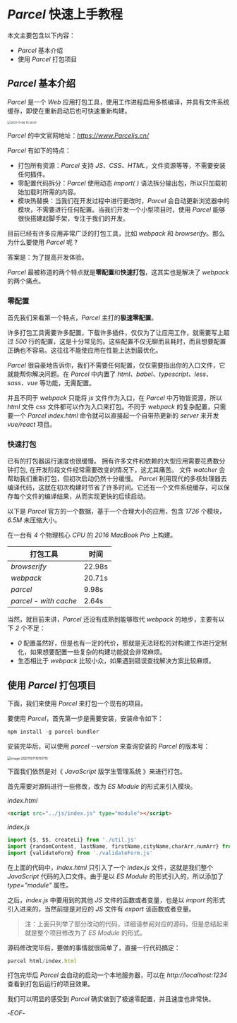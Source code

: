 # *Parcel* 快速上手教程



本文主要包含以下内容：



- *Parcel* 基本介绍
- 使用 *Parcel* 打包项目



## *Parcel* 基本介绍



*Parcel* 是一个 *Web* 应用打包工具，使用工作进程启用多核编译，并具有文件系统缓存，即使在重新启动后也可快速重新构建。

<img src="https://xiejie-typora.oss-cn-chengdu.aliyuncs.com/2021-11-06-072618.gif" alt="2021-11-06 15.26.01" style="zoom:45%;" />

*Parcel* 的中文官网地址：*https://www.Parceljs.cn/*



*Parcel* 有如下的特点：

- 打包所有资源：*Parcel* 支持 *JS、CSS、HTML*，文件资源等等，不需要安装任何插件。
- 零配置代码拆分：*Parcel* 使用动态  *import( )* 语法拆分输出包，所以只加载初始加载时所需的内容。
- 模块热替换：当我们在开发过程中进行更改时，*Parcel* 会自动更新浏览器中的模块，不需要进行任何配置。当我们开发一个小型项目时，使用 *Parcel* 能够很快搭建起脚手架，专注于我们的开发。



目前已经有许多应用非常广泛的打包工具，比如 *webpack* 和 *browserify*。那么为什么要使用 *Parcel* 呢 ?

答案是：为了提高开发体验。

*Parcel* 最被称道的两个特点就是**零配置**和**快速打包**，这其实也是解决了 *webpack* 的两个痛点。



### 零配置

首先我们来看第一个特点，*Parcel* 主打的**极速零配置**。

许多打包工具需要许多配置，下载许多插件，仅仅为了让应用工作，就需要写上超过 *500* 行的配置，这是十分常见的。这些配置不仅无聊而且耗时，而且想要配置正确也不容易。这往往不能使应用在性能上达到最优化。

*Parcel* 很自豪地告诉你，我们不需要任何配置，仅仅需要指出你的入口文件，它就能帮你解决问题。在 *Parcel* 中内置了 *html、babel、typescript、less、sass、vue* 等功能，无需配置。

并且不同于 *webpack* 只能将 *js* 文件作为入口，在 *Parcel* 中万物皆资源，所以 *html* 文件 *css* 文件都可以作为入口来打包。不同于 *webpack* 的复杂配置，只需要一个 *Parcel index.html* 命令就可以直接起一个自带热更新的 *server* 来开发 *vue/react* 项目。



### 快速打包

已有的打包器运行速度也很缓慢。 拥有许多文件和依赖的大型应用需要花费数分钟打包, 在开发阶段文件经常需要改变的情况下，这尤其痛苦。 文件 *watcher* 会帮助我们重新打包，但初次启动仍然十分缓慢。 *Parcel* 利用现代的多核处理器去编译代码，这就在初次构建时节省了许多时间。它还有一个文件系统缓存，可以保存每个文件的编译结果，从而实现更快的后续启动。

以下是 *Parcel* 官方的一个数据，基于一个合理大小的应用，包含 *1726* 个模块，*6.5M* 未压缩大小。

在一台有 *4* 个物理核心 *CPU* 的 *2016 MacBook Pro* 上构建。

| 打包工具              | 时间   |
| --------------------- | ------ |
| *browserify*          | 22.98s |
| *webpack*             | 20.71s |
| *parcel*              | 9.98s  |
| *parcel - with cache* | 2.64s  |



当然，就目前来讲，*Parcel* 还没有成熟到能够取代 *webpack* 的地步，主要有以下 *2* 个不足：

- *0* 配置虽然好，但是也有一定的代价，那就是无法轻松的对构建工作进行定制化，如果想要配置一些复杂的构建功能就会非常麻烦。
- 生态相比于 *webpack* 比较小众，如果遇到错误查找解决方案比较麻烦。



## 使用 *Parcel* 打包项目



下面，我们来使用 *Parcel* 来打包一个现有的项目。



要使用 *Parcel*，首先第一步是需要安装，安装命令如下：

```js
npm install -g parcel-bundler
```

安装完毕后，可以使用 *parcel --version* 来查询安装的 *Parcel* 的版本号：

<img src="https://xiejie-typora.oss-cn-chengdu.aliyuncs.com/2021-11-07-030152.png" alt="image-20211107110151715" style="zoom:50%;" />

下面我们依然是对《 *JavaScript* 版学生管理系统 》来进行打包。

首先需要对源码进行一些修改，改为 *ES Module* 的形式来引入模块。

*index.html*

```html
<script src="../js/index.js" type="module"></script>
```

*index.js*

```js
import {$, $$, createLi} from './util.js'
import {randomContent, lastName, firstName,cityName,charArr,numArr} from './myMock.js'
import {validateForm} from './validateForm.js'
```

在上面的代码中，*index.html* 只引入了一个 *index.js* 文件，这就是我们整个 *JavaScript* 代码的入口文件。由于是以 *ES Module* 的形式引入的，所以添加了 *type="module"* 属性。

之后，*index.js* 中要用到的其他 *JS* 文件的函数或者变量，也是以 *import* 的形式引入进来的，当然前提是对应的 *JS* 文件有 *export* 该函数或者变量。

> 注：上面只列举了部分改动的代码，详细请参阅对应的源码，但是总结起来就是整个项目修改为了 *ES Module* 的形式。



源码修改完毕后，要做的事情就很简单了，直接一行代码搞定：

```js
parcel html/index.html
```

打包完毕后 *Parcel* 会自动的启动一个本地服务器，可以在 *http://localhost:1234* 查看到打包后运行的项目效果。

我们可以明显的感受到 *Parcel* 确实做到了极速零配置，并且速度也非常快。



-*EOF*-
